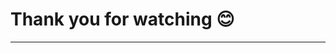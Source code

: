 <!-- classes: slide-key -->

# Thank you for watching 😊

<hr style={{ height: '5px', color: '#000000' }} />

<div class="sns-list">
  <a href="https://nissy-nd.hatenablog.com/" target="_blank">
    <i class="fas fa-home fa-2x"></i>
  </a>
  <a href="https://twitter.com/nissy_nd" target="_blank">
    <i class="fab fa-twitter fa-2x"></i>
  </a>
  <a href="https://github.com/nd-02110114" target="_blank">
    <i class="fab fa-github fa-2x"></i>
  </a>
  <a href="https://www.facebook.com/nissy02110114" target="_blank">
    <i class="fab fa-facebook fa-2x"></i>
  </a>
</div>
